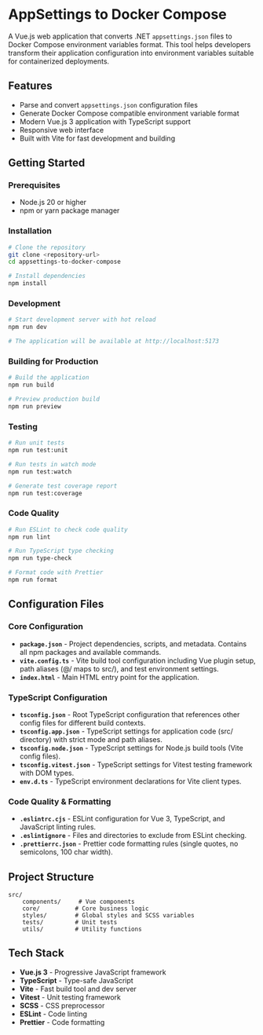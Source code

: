 # AppSettings to Docker Compose

A Vue.js web application that converts .NET `appsettings.json` files to Docker Compose environment variables format. This tool helps developers transform their application configuration into environment variables suitable for containerized deployments.

## Features

- Parse and convert `appsettings.json` configuration files
- Generate Docker Compose compatible environment variable format
- Modern Vue.js 3 application with TypeScript support
- Responsive web interface
- Built with Vite for fast development and building

## Getting Started

### Prerequisites

- Node.js 20 or higher
- npm or yarn package manager

### Installation

```bash
# Clone the repository
git clone <repository-url>
cd appsettings-to-docker-compose

# Install dependencies
npm install
```

### Development

```bash
# Start development server with hot reload
npm run dev

# The application will be available at http://localhost:5173
```

### Building for Production

```bash
# Build the application
npm run build

# Preview production build
npm run preview
```

### Testing

```bash
# Run unit tests
npm run test:unit

# Run tests in watch mode
npm run test:watch

# Generate test coverage report
npm run test:coverage
```

### Code Quality

```bash
# Run ESLint to check code quality
npm run lint

# Run TypeScript type checking
npm run type-check

# Format code with Prettier
npm run format
```

## Configuration Files

### Core Configuration

- **`package.json`** - Project dependencies, scripts, and metadata. Contains all npm packages and available commands.
- **`vite.config.ts`** - Vite build tool configuration including Vue plugin setup, path aliases (@/ maps to src/), and test environment settings.
- **`index.html`** - Main HTML entry point for the application.

### TypeScript Configuration

- **`tsconfig.json`** - Root TypeScript configuration that references other config files for different build contexts.
- **`tsconfig.app.json`** - TypeScript settings for application code (src/ directory) with strict mode and path aliases.
- **`tsconfig.node.json`** - TypeScript settings for Node.js build tools (Vite config files).
- **`tsconfig.vitest.json`** - TypeScript settings for Vitest testing framework with DOM types.
- **`env.d.ts`** - TypeScript environment declarations for Vite client types.

### Code Quality & Formatting

- **`.eslintrc.cjs`** - ESLint configuration for Vue 3, TypeScript, and JavaScript linting rules.
- **`.eslintignore`** - Files and directories to exclude from ESLint checking.
- **`.prettierrc.json`** - Prettier code formatting rules (single quotes, no semicolons, 100 char width).

## Project Structure

```
src/
    components/     # Vue components
    core/          # Core business logic
    styles/        # Global styles and SCSS variables
    tests/         # Unit tests
    utils/         # Utility functions
```

## Tech Stack

- **Vue.js 3** - Progressive JavaScript framework
- **TypeScript** - Type-safe JavaScript
- **Vite** - Fast build tool and dev server
- **Vitest** - Unit testing framework
- **SCSS** - CSS preprocessor
- **ESLint** - Code linting
- **Prettier** - Code formatting
